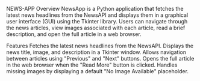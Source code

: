 NEWS-APP
Overview
NewsApp is a Python application that fetches the latest news headlines from the NewsAPI and displays them in a graphical user interface (GUI) using the Tkinter library. Users can navigate through the news articles, view images associated with each article, read a brief description, and open the full article in a web browser.

Features
Fetches the latest news headlines from the NewsAPI.
Displays the news title, image, and description in a Tkinter window.
Allows navigation between articles using "Previous" and "Next" buttons.
Opens the full article in the web browser when the "Read More" button is clicked.
Handles missing images by displaying a default "No Image Available" placeholder.
